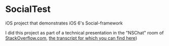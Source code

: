 SocialTest
==========

iOS project that demonstrates iOS 6's Social-framework

I did this project as part of a technical presentation in the "NSChat" room of [StackOverflow.com](http://www.stackoverflow.com), [the transcript for which you can find here](http://chat.stackoverflow.com/rooms/15942/conversation/my-social-framework-presentation))
